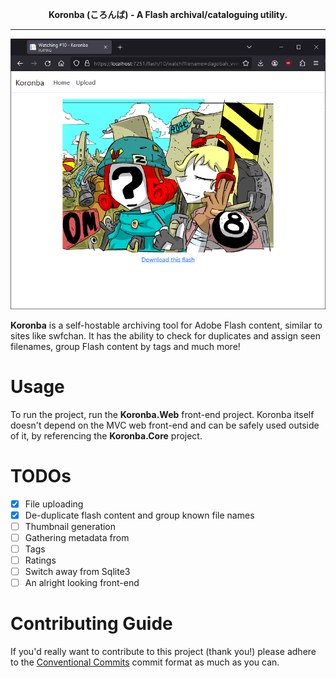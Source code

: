 <p align="center">
  <b>Koronba (ころんば) - A Flash archival/cataloguing utility.</b>
</p>

---

![A watch page displaying the Remind_Me.swf loop](Meta/watch.png)

**Koronba** is a self-hostable archiving tool for Adobe Flash content, similar to sites like swfchan. It has the ability to check for duplicates and assign seen filenames, group Flash content by tags and much more!

# Usage

To run the project, run the **Koronba.Web** front-end project. Koronba itself doesn't depend on the MVC web front-end and can be safely used outside of it, by referencing the **Koronba.Core** project.

# TODOs

- [x] File uploading
- [x] De-duplicate flash content and group known file names
- [ ] Thumbnail generation
- [ ] Gathering metadata from 
- [ ] Tags
- [ ] Ratings
- [ ] Switch away from Sqlite3
- [ ] An alright looking front-end

# Contributing Guide

If you'd really want to contribute to this project (thank you!) please adhere to the [Conventional Commits](https://www.conventionalcommits.org/en/v1.0.0/) commit format as much as you can.
